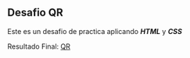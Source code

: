 ## Desafio QR

Este es un desafio de practica aplicando ***HTML*** y ***CSS***

<p> Resultado Final: <a href="https://desafio-qr-html-css.vercel.app/" target="_blank"> QR  </a> </p>


